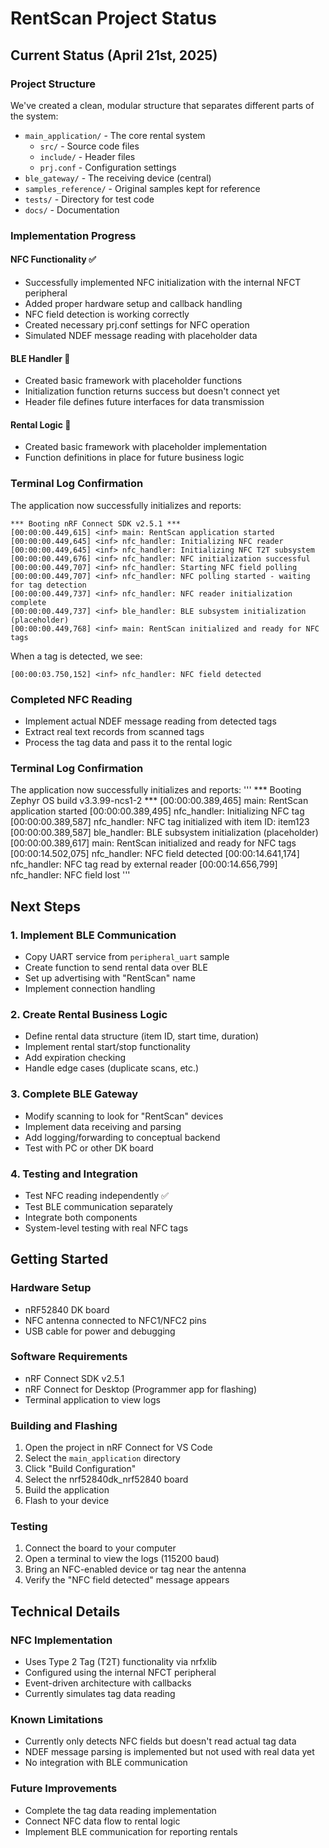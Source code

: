 # RentScan Project Status

## Current Status (April 21st, 2025)

### Project Structure
We've created a clean, modular structure that separates different parts of the system:
- `main_application/` - The core rental system
  - `src/` - Source code files
  - `include/` - Header files
  - `prj.conf` - Configuration settings
- `ble_gateway/` - The receiving device (central)
- `samples_reference/` - Original samples kept for reference
- `tests/` - Directory for test code
- `docs/` - Documentation

### Implementation Progress

#### NFC Functionality ✅
- Successfully implemented NFC initialization with the internal NFCT peripheral
- Added proper hardware setup and callback handling
- NFC field detection is working correctly
- Created necessary prj.conf settings for NFC operation
- Simulated NDEF message reading with placeholder data

#### BLE Handler 🚧
- Created basic framework with placeholder functions
- Initialization function returns success but doesn't connect yet
- Header file defines future interfaces for data transmission

#### Rental Logic 🚧
- Created basic framework with placeholder implementation
- Function definitions in place for future business logic

### Terminal Log Confirmation
The application now successfully initializes and reports:
```
*** Booting nRF Connect SDK v2.5.1 ***
[00:00:00.449,615] <inf> main: RentScan application started
[00:00:00.449,645] <inf> nfc_handler: Initializing NFC reader
[00:00:00.449,645] <inf> nfc_handler: Initializing NFC T2T subsystem
[00:00:00.449,676] <inf> nfc_handler: NFC initialization successful
[00:00:00.449,707] <inf> nfc_handler: Starting NFC field polling
[00:00:00.449,707] <inf> nfc_handler: NFC polling started - waiting for tag detection
[00:00:00.449,737] <inf> nfc_handler: NFC reader initialization complete
[00:00:00.449,737] <inf> ble_handler: BLE subsystem initialization (placeholder)
[00:00:00.449,768] <inf> main: RentScan initialized and ready for NFC tags
```

When a tag is detected, we see:
```
[00:00:03.750,152] <inf> nfc_handler: NFC field detected
```
### Completed NFC Reading
- Implement actual NDEF message reading from detected tags
- Extract real text records from scanned tags
- Process the tag data and pass it to the rental logic

### Terminal Log Confirmation 
The application now successfully initializes and reports:
'''
*** Booting Zephyr OS build v3.3.99-ncs1-2 ***
[00:00:00.389,465] <inf> main: RentScan application started
[00:00:00.389,495] <inf> nfc_handler: Initializing NFC tag
[00:00:00.389,587] <inf> nfc_handler: NFC tag initialized with item ID: item123
[00:00:00.389,587] <inf> ble_handler: BLE subsystem initialization (placeholder)
[00:00:00.389,617] <inf> main: RentScan initialized and ready for NFC tags
[00:00:14.502,075] <inf> nfc_handler: NFC field detected
[00:00:14.641,174] <inf> nfc_handler: NFC tag read by external reader
[00:00:14.656,799] <inf> nfc_handler: NFC field lost
'''

## Next Steps

### 1. Implement BLE Communication
- Copy UART service from `peripheral_uart` sample
- Create function to send rental data over BLE
- Set up advertising with "RentScan" name
- Implement connection handling

### 2. Create Rental Business Logic
- Define rental data structure (item ID, start time, duration)
- Implement rental start/stop functionality
- Add expiration checking
- Handle edge cases (duplicate scans, etc.)

### 3. Complete BLE Gateway
- Modify scanning to look for "RentScan" devices
- Implement data receiving and parsing
- Add logging/forwarding to conceptual backend
- Test with PC or other DK board

### 4. Testing and Integration
- Test NFC reading independently ✅
- Test BLE communication separately
- Integrate both components
- System-level testing with real NFC tags

## Getting Started

### Hardware Setup
- nRF52840 DK board
- NFC antenna connected to NFC1/NFC2 pins
- USB cable for power and debugging

### Software Requirements
- nRF Connect SDK v2.5.1
- nRF Connect for Desktop (Programmer app for flashing)
- Terminal application to view logs

### Building and Flashing
1. Open the project in nRF Connect for VS Code
2. Select the `main_application` directory
3. Click "Build Configuration" 
4. Select the nrf52840dk_nrf52840 board
5. Build the application
6. Flash to your device

### Testing
1. Connect the board to your computer
2. Open a terminal to view the logs (115200 baud)
3. Bring an NFC-enabled device or tag near the antenna
4. Verify the "NFC field detected" message appears

## Technical Details

### NFC Implementation
- Uses Type 2 Tag (T2T) functionality via nrfxlib
- Configured using the internal NFCT peripheral
- Event-driven architecture with callbacks
- Currently simulates tag data reading

### Known Limitations
- Currently only detects NFC fields but doesn't read actual tag data
- NDEF message parsing is implemented but not used with real data yet
- No integration with BLE communication

### Future Improvements
- Complete the tag data reading implementation
- Connect NFC data flow to rental logic
- Implement BLE communication for reporting rentals
